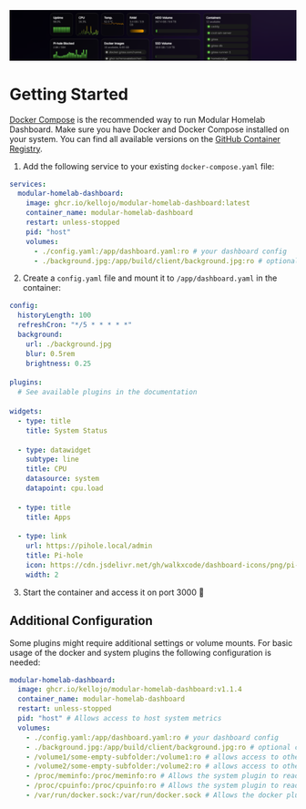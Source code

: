 ![](./images/Banner-2.png)

# Getting Started

[Docker Compose](https://docs.docker.com/compose/) is the recommended way to run Modular Homelab Dashboard. Make sure you have Docker and Docker Compose installed on your system. You can find all available versions on the [GitHub Container Registry](https://github.com/Kellojo/Modular-Homelab-Dashboard/pkgs/container/modular-homelab-dashboard).

1. Add the following service to your existing `docker-compose.yaml` file:

```yaml
services:
  modular-homelab-dashboard:
    image: ghcr.io/kellojo/modular-homelab-dashboard:latest
    container_name: modular-homelab-dashboard
    restart: unless-stopped
    pid: "host"
    volumes:
      - ./config.yaml:/app/dashboard.yaml:ro # your dashboard config
      - ./background.jpg:/app/build/client/background.jpg:ro # optional custom background
```

2. Create a `config.yaml` file and mount it to `/app/dashboard.yaml` in the container:

```yaml
config:
  historyLength: 100
  refreshCron: "*/5 * * * * *"
  background:
    url: ./background.jpg
    blur: 0.5rem
    brightness: 0.25

plugins:
  # See available plugins in the documentation

widgets:
  - type: title
    title: System Status

  - type: datawidget
    subtype: line
    title: CPU
    datasource: system
    datapoint: cpu.load

  - type: title
    title: Apps

  - type: link
    url: https://pihole.local/admin
    title: Pi-hole
    icon: https://cdn.jsdelivr.net/gh/walkxcode/dashboard-icons/png/pi-hole.png
    width: 2
```

3. Start the container and access it on port 3000 🎉

## Additional Configuration

Some plugins might require additional settings or volume mounts. For basic usage of the docker and system plugins the following configuration is needed:

```yaml
modular-homelab-dashboard:
  image: ghcr.io/kellojo/modular-homelab-dashboard:v1.1.4
  container_name: modular-homelab-dashboard
  restart: unless-stopped
  pid: "host" # Allows access to host system metrics
  volumes:
    - ./config.yaml:/app/dashboard.yaml:ro # your dashboard config
    - ./background.jpg:/app/build/client/background.jpg:ro # optional custom background
    - /volume1/some-empty-subfolder:/volume1:ro # allows access to other volumes for disk stats
    - /volume2/some-empty-subfolder:/volume2:ro # allows access to other volumes for disk stats
    - /proc/meminfo:/proc/meminfo:ro # Allows the system plugin to read memory info
    - /proc/cpuinfo:/proc/cpuinfo:ro # Allows the system plugin to read cpu info
    - /var/run/docker.sock:/var/run/docker.sock # Allows the docker plugin to read docker stats
```
